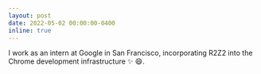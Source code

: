 ```yaml
---
layout: post
date: 2022-05-02 00:00:00-0400
inline: true
---
```


I work as an intern at Google in San Francisco, incorporating R2Z2 into the Chrome development infrastructure :sparkles: :smile:.
